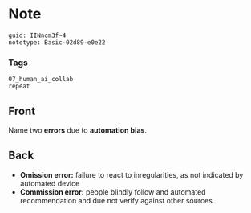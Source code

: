 # Note
```
guid: IINncm3f~4
notetype: Basic-02d89-e0e22
```

### Tags
```
07_human_ai_collab
repeat
```

## Front
Name two <b>errors</b> due to <b>automation bias</b>.

## Back
<ul><li><b>Omission error:</b> failure to react to inregularities, as not indicated by automated device</li><li><b>Commission error:</b> people blindly follow and automated recommendation and due not verify against other sources.</li></ul>
